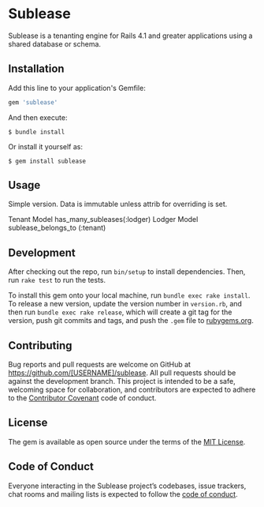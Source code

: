 # Sublease

Sublease is a tenanting engine for Rails 4.1 and greater applications using a shared database or schema.

## Installation

Add this line to your application's Gemfile:

```ruby
gem 'sublease'
```

And then execute:

    $ bundle install

Or install it yourself as:

    $ gem install sublease

## Usage

Simple version. Data is immutable unless attrib for overriding is set.
      
Tenant Model has_many_subleases(:lodger)
Lodger Model sublease_belongs_to (:tenant)

## Development

After checking out the repo, run `bin/setup` to install dependencies. Then, run `rake test` to run the tests. 

To install this gem onto your local machine, run `bundle exec rake install`. To release a new version, update the version number in `version.rb`, and then run `bundle exec rake release`, which will create a git tag for the version, push git commits and tags, and push the `.gem` file to [rubygems.org](https://rubygems.org).

## Contributing

Bug reports and pull requests are welcome on GitHub at https://github.com/[USERNAME]/sublease. All pull requests should be against the 
development branch. This project is intended to be a safe, welcoming space for collaboration, and contributors are expected to adhere to the [Contributor Covenant](http://contributor-covenant.org) code of conduct.

## License

The gem is available as open source under the terms of the [MIT License](https://opensource.org/licenses/MIT).

## Code of Conduct

Everyone interacting in the Sublease project’s codebases, issue trackers, chat rooms and mailing lists is expected to follow the [code of conduct](https://github.com/[USERNAME]/sublease/blob/master/CODE_OF_CONDUCT.md).
